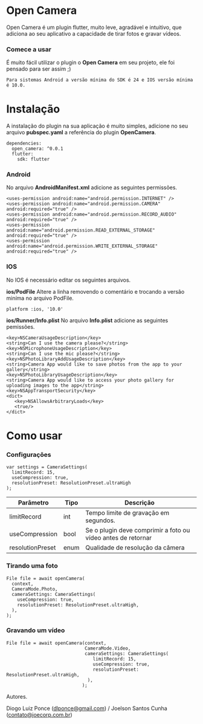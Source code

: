 # Open Camera
 Open Camera é um plugin flutter, muito leve, agradável e intuitivo, que adiciona ao seu aplicativo a capacidade de tirar fotos e gravar vídeos.

### Comece a usar
É muito fácil utilizar o plugin o **Open Camera** em seu projeto, ele foi pensado para ser assim ;)

`Para sistemas Android a versão mínima do SDK é 24 e IOS versão mínima é 10.0.`

# Instalação
A instalação do plugin na sua aplicação é muito simples, adicione no seu arquivo **pubspec.yaml** a referência do plugin **OpenCamera**.
```
dependencies:
  open_camera: ^0.0.1
  flutter:
    sdk: flutter
```

### Android
No arquivo **AndroidManifest.xml** adicione as seguintes permissões.
```
<uses-permission android:name="android.permission.INTERNET" />
<uses-permission android:name="android.permission.CAMERA" android:required="true" />
<uses-permission android:name="android.permission.RECORD_AUDIO" android:required="true" />
<uses-permission android:name="android.permission.READ_EXTERNAL_STORAGE" android:required="true" />
<uses-permission android:name="android.permission.WRITE_EXTERNAL_STORAGE" android:required="true" />
```
###  IOS
No IOS é necessário editar os seguintes arquivos.

**ios/PodFile**
Altere a linha removendo o comentário e trocando a versão miníma no arquivo PodFile.

```
platform :ios, '10.0'
```

**ios/Runner/Info.plist**
No arquivo **Info.plist** adicione as seguintes pemissões.

```
<key>NSCameraUsageDescription</key>
<string>Can I use the camera please?</string>
<key>NSMicrophoneUsageDescription</key>
<string>Can I use the mic please?</string>
<key>NSPhotoLibraryAddUsageDescription</key>
<string>Camera App would like to save photos from the app to your gallery</string>
<key>NSPhotoLibraryUsageDescription</key>
<string>Camera App would like to access your photo gallery for uploading images to the app</string>
<key>NSAppTransportSecurity</key>
<dict>
   <key>NSAllowsArbitraryLoads</key>
   <true/>
</dict>
```
# Como usar

### Configurações

```
var settings = CameraSettings(
  limitRecord: 15,
  useCompression: true,
  resolutionPreset: ResolutionPreset.ultraHigh
);

```

|Parâmetro| Tipo |Descrição|
|--|--|--|
|limitRecord| int |Tempo limite de gravação em segundos.|
|useCompression|bool|Se o plugin deve comprimir a foto ou vídeo antes de retornar|
|resolutionPreset|enum|Qualidade de resolução da câmera|


### Tirando uma foto
```
File file = await openCamera(
  context,
  CameraMode.Photo,
  cameraSettings: CameraSettings(
    useCompression: true,
    resolutionPreset: ResolutionPreset.ultraHigh,
  ),
);

```
### Gravando um vídeo
```
File file = await openCamera(context,
                             CameraMode.Video,
                             cameraSettings: CameraSettings(
                                limitRecord: 15,
                                useCompression: true,
                                resolutionPreset: ResolutionPreset.ultraHigh,
                              ),
                            );
```

Autores.

Diogo Luiz Ponce (dlponce@gmail.com) / Joelson Santos Cunha (contato@joecorp.com.br)